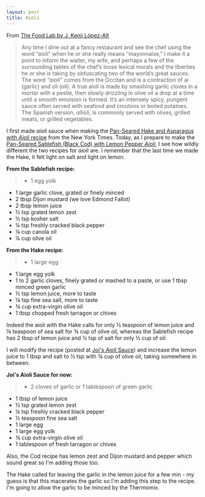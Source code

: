 ```yaml
---
layout: post
title: Aioli
---
```

From [The Food Lab by J. Kenji López-Alt](http://www.kenjilopezalt.com/)

> Any time I dine out at a fancy restaurant and see the chef using the word “aioli” when he or she really means “mayonnaise,” I make it a point to inform the waiter, my wife, and perhaps a few of the surrounding tables of the chef’s loose lexical morals and the liberties he or she is taking by obfuscating two of the world’s great sauces. The word *“aioli”* comes from the Occitan and is a contraction of ai (garlic) and oli (oil). A true aioli is made by smashing garlic cloves in a mortar with a pestle, then slowly drizzling in olive oil a drop at a time until a smooth emulsion is formed. It’s an intensely spicy, pungent sauce often served with seafood and croutons or boiled potatoes. The Spanish version, *allioli*, is commonly served with olives, grilled meats, or grilled vegetables.

I first made *aioli* sauce when making the [Pan-Seared Hake and Asparagus with *Aioli* recipe](https://cooking.nytimes.com/recipes/1019334-pan-seared-hake-and-asparagus-with-aioli) from the New York Times. Today, as I prepare to make the [Pan-Seared Sablefish (Black Cod) with Lemon Pepper *Aioli*](/food/recipe_list/Recipes/Pan-Seared%20Sablefish%20(Black%20Cod)%20with%20Lemon%20Pepper%20Aioli.html), I see how wildly different the two recipes for *aioli* are. I remember that the last time we made the Hake, it felt light on salt and light on lemon.

**From the Sablefish recipe:**
>- 1 egg yolk
- 1 large garlic clove, grated or finely minced
- 2 tbsp Dijon mustard (we love Edmond Fallot)
- 2 tbsp lemon juice
- ½ tsp grated lemon zest
- ½ tsp kosher salt
- ¼ tsp freshly cracked black pepper
- ¼ cup canola oil
- ¼ cup olive oil

**From the Hake recipe:**
>- 1 large egg
- 1 large egg yolk
- 1 to 2 garlic cloves, finely grated or mashed to a paste, or use 1 tbsp minced green garlic
- ½ tsp lemon juice, more to taste
- ⅛ tsp fine sea salt, more to taste
- ¾ cup extra-virgin olive oil
- 1 tbsp chopped fresh tarragon or chives

Indeed the aioli with the Hake calls for only ½ teaspoon of lemon juice and ⅛ teaspoon of sea salt for ¾ cup of olive oil, whereas the Sablefish recipe has 2 tbsp of lemon juice and ½ tsp of salt for only ½ cup of oil.

I will modify the recipe (posted at [Joi's *Aioli* Sauce](/food/recipe_list/Recipes/Joi's%20Aioli%20Sauce.html)) and increase the lemon juice to 1 tbsp and salt to ½ tsp with ¾ cup of olive oil, taking somewhere in between.

**Joi's Aioli Sauce for now:**
>- 2 cloves of garlic or 1 tablespoon of green garlic
- 1 tbsp of lemon juice
- ½ tsp grated lemon zest
- ¼ tsp freshly cracked black pepper
- ½ teaspoon fine sea salt
- 1 large egg
- 1 large egg yolk
- ¾ cup extra-virgin olive oil
- 1 tablespoon of fresh tarragon or chives

Also, the Cod recipe has lemon zest and Dijon mustard and pepper which sound great so I'm adding those too.

The Hake called for leaving the garlic in the lemon juice for a few min - my guess is that this macerates the garlic so I'm adding this step to the recipe. I'm going to allow the garlic to be minced by the Thermomix.